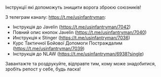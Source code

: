 Інструкції які допоможуть знищити ворога зброєю союзників!

З телеграм каналу: https://t.me/usinfantryman:
- Інструкція до Javelin  (https://t.me/usinfantryman/7042)
- Повний опис кнопок Javelin (https://t.me/usinfantryman/7040)
- Инструкція к Stinger (https://t.me/usinfantryman/7036)
- Курс Тактичної Бойової Допомоги Постраждалим (https://t.me/usinfantryman/7039)
- Інструкція до NLAW (https://t.me/usinfantryman/6938?single)

Завантажте та роздрукуйте, відправте тим, кому може знадобитися, зробіть репост у себе, будь ласка!